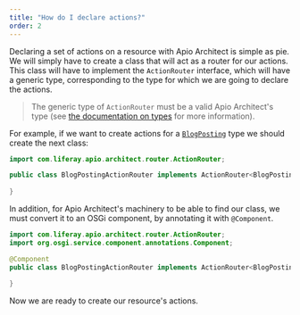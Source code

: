 ```yaml
---
title: "How do I declare actions?"
order: 2
---
```


Declaring a set of actions on a resource with Apio Architect is simple as pie. We will simply have to create a class that will act as a router for our actions. This class will have to implement the `ActionRouter` interface, which will have a generic type, corresponding to the type for which we are going to declare the actions.

> The generic type of `ActionRouter` must be a valid Apio Architect's type (see [the documentation on types](/docs/reference/types.html) for more information).

For example, if we want to create actions for a [`BlogPosting`](/docs/reference/types.html#blog-posting) type we should create the next class:

```java
import com.liferay.apio.architect.router.ActionRouter;

public class BlogPostingActionRouter implements ActionRouter<BlogPosting> {
    
}
```

In addition, for Apio Architect's machinery to be able to find our class, we must convert it to an OSGi component, by annotating it with `@Component`.

```java
import com.liferay.apio.architect.router.ActionRouter;
import org.osgi.service.component.annotations.Component;

@Component
public class BlogPostingActionRouter implements ActionRouter<BlogPosting> {
    
}
```

Now we are ready to create our resource's actions.